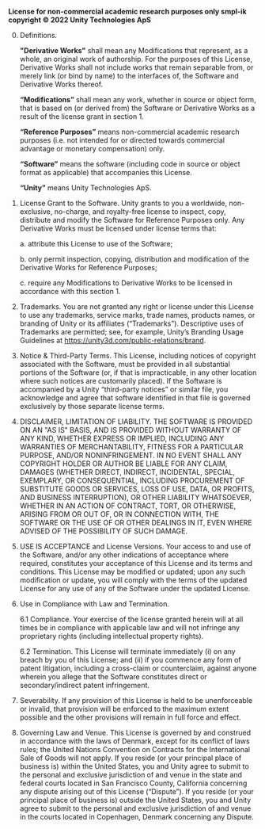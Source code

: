 **License for non-commercial academic research purposes only smpl-ik copyright © 2022 Unity Technologies ApS**


0. Definitions.

    **"Derivative Works"** shall mean any Modifications that represent, as a whole, an original work of authorship. For the purposes of this License, Derivative Works shall not include works that remain separable from, or merely link (or bind by name) to the interfaces of, the Software and Derivative Works thereof.

    **“Modifications”** shall mean any work, whether in source or object form, that is based on (or derived from) the Software or Derivative Works as a result of the license grant in section 1.

    **“Reference Purposes”** means non-commercial academic research purposes (i.e. not intended for or directed towards commercial advantage or monetary compensation)  only. 

    **“Software”** means the software (including code in source or object format as applicable) that accompanies this License.

    **“Unity”** means Unity Technologies ApS.


1. License Grant to the Software. Unity grants to you a worldwide, non-exclusive, no-charge, and royalty-free license to  inspect, copy, distribute and modify the Software for Reference Purposes only. Any Derivative Works must be licensed under license terms that:

    a. attribute this License to use of the Software;

    b. only permit inspection, copying, distribution and modification of the Derivative Works for Reference Purposes;

    c. require any Modifications to Derivative Works to be licensed in accordance with this section 1. 


2. Trademarks. You are not granted any right or license under this License to use any trademarks, service marks, trade names, products names, or branding of Unity or its affiliates (“Trademarks”). Descriptive uses of Trademarks are permitted; see, for example, Unity’s Branding Usage Guidelines at https://unity3d.com/public-relations/brand.


3. Notice & Third-Party Terms. This License, including notices of copyright associated with the Software, must be provided in all substantial portions of the Software (or, if that is impracticable, in any other location where such notices are customarily placed). If the Software is accompanied by a Unity “third-party notices” or similar file, you acknowledge and agree that software identified in that file is governed exclusively by those separate license terms.


4. DISCLAIMER, LIMITATION OF LIABILITY. THE SOFTWARE IS PROVIDED ON AN "AS IS" BASIS, AND IS PROVIDED WITHOUT WARRANTY OF ANY KIND, WHETHER EXPRESS OR IMPLIED, INCLUDING ANY WARRANTIES OF MERCHANTABILITY, FITNESS FOR A PARTICULAR PURPOSE, AND/OR NONINFRINGEMENT. IN NO EVENT SHALL ANY COPYRIGHT HOLDER OR AUTHOR BE LIABLE FOR ANY CLAIM, DAMAGES (WHETHER DIRECT, INDIRECT, INCIDENTAL, SPECIAL, EXEMPLARY, OR CONSEQUENTIAL, INCLUDING PROCUREMENT OF SUBSTITUTE GOODS OR SERVICES, LOSS OF USE, DATA, OR PROFITS, AND BUSINESS INTERRUPTION), OR OTHER LIABILITY WHATSOEVER, WHETHER IN AN ACTION OF CONTRACT, TORT, OR OTHERWISE, ARISING FROM OR OUT OF, OR IN CONNECTION WITH, THE SOFTWARE OR THE USE OF OR OTHER DEALINGS IN IT, EVEN WHERE ADVISED OF THE POSSIBILITY OF SUCH DAMAGE.


5. USE IS ACCEPTANCE and License Versions. Your access to and use of the Software, and/or any other indications of acceptance where required, constitutes your acceptance of this License and its terms and conditions. This License may be modified or updated; upon any such modification or update, you will comply with the terms of the updated License for any use of any of the Software under the updated License.


6. Use in Compliance with Law and Termination.
    
    6.1 Compliance. Your exercise of the license granted herein will at all times be in compliance with applicable law and will not infringe any proprietary rights (including intellectual property rights).
    
    6.2 Termination. This License will terminate immediately (i) on any breach by you of this License; and (ii) if you commence any form of patent litigation, including a cross-claim or counterclaim, against anyone wherein you allege that the Software constitutes direct or secondary/indirect patent infringement.


7. Severability. If any provision of this License is held to be unenforceable or invalid, that provision will be enforced to the maximum extent possible and the other provisions will remain in full force and effect.


8. Governing Law and Venue. This License is governed by and construed in accordance with the laws of Denmark, except for its conflict of laws rules; the United Nations Convention on Contracts for the International Sale of Goods will not apply. If you reside (or your principal place of business is) within the United States, you and Unity agree to submit to the personal and exclusive jurisdiction of and venue in the state and federal courts located in San Francisco County, California concerning any dispute arising out of this License (“Dispute”). If you reside (or your principal place of business is) outside the United States, you and Unity agree to submit to the personal and exclusive jurisdiction of and venue in the courts located in Copenhagen, Denmark concerning any Dispute.

